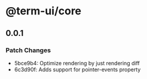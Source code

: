 # @term-ui/core

## 0.0.1

### Patch Changes

- 5bce9b4: Optimize rendering by just rendering diff
- 6c3d90f: Adds support for pointer-events property
